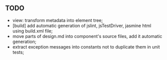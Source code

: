 ## TODO

* view: transform metadata into element tree;
* [build] add automatic generation of jslint, jsTestDriver, jasmine html using build.xml file;
* move parts of design.md into component's source files, add it automatic generation;
* extract exception messages into constants not to duplicate them in unit tests;


